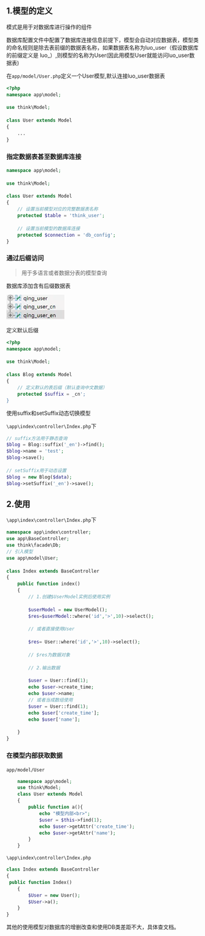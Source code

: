 ## 1.模型的定义

模式是用于对数据库进行操作的组件

数据库配置文件中配置了数据库连接信息前提下，模型会自动对应数据表，模型类的命名规则是除去表前缀的数据表名称，如果数据表名称为luo_user（假设数据库的前缀定义是 luo_）,则模型的名称为User(因此用模型User就能访问luo_user数据表)

在`app/model/User.php`定义一个User模型,默认连接luo_user数据表
```php
<?php
namespace app\model;

use think\Model;

class User extends Model
{
    ...
}
```
### 指定数据表甚至数据库连接
```php
namespace app\model;

use think\Model;

class User extends Model
{
    // 设置当前模型对应的完整数据表名称
    protected $table = 'think_user';
    
    // 设置当前模型的数据库连接
    protected $connection = 'db_config';
}

```
### 通过后缀访问
> 用于多语言或者数据分表的模型查询

数据库添加含有后缀数据表

![](../img/user_cn.png)

定义默认后缀
```php
<?php
namespace app\model;

use think\Model;

class Blog extends Model
{
    // 定义默认的表后缀（默认查询中文数据）
    protected $suffix = _cn';
}
```
使用suffix和setSuffix动态切换模型

`\app\index\controller\Index.php`下
```php
// suffix方法用于静态查询
$blog = Blog::suffix('_en')->find();
$blog->name = 'test';
$blog->save();

// setSuffix用于动态设置
$blog = new Blog($data);
$blog->setSuffix('_en')->save();
```
## 2.使用

`\app\index\controller\Index.php`下

```php
namespace app\index\controller;
use app\BaseController;
use think\facade\Db;
// 引入模型
use app\model\User;

class Index extends BaseController
{
    public function index()
    {
        // 1.创建$UserModel实例后使用实例 

        $userModel = new UserModel();
        $res=$userModel::where('id','>',10)->select();

        // 或者直接使用User

        $res= User::where('id','>',10)->select();

        // $res为数据对象

        // 2.输出数据

        $user = User::find(1);
        echo $user->create_time;  
        echo $user->name;
        // 或者当成数组使用
        $user = User::find(1);
        echo $user['create_time'];  
        echo $user['name'];

    }
}
```
### 在模型内部获取数据
`app/model/User`
```php
    namespace app\model;
    use think\Model;
    class User extends Model
    {
        public function a(){
            echo "模型内部<br>";
            $user = $this->find(1);
            echo $user->getAttr('create_time');  
            echo $user->getAttr('name');
        }
    }
```
`\app\index\controller\Index.php`
```php
class Index extends BaseController
{
 public function Index()
    {
        $User = new User();
        $User->a();
    }
}
```

其他的使用模型对数据库的增删改查和使用DB类差距不大，具体查文档。